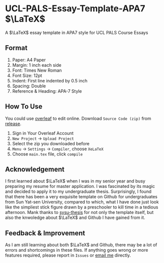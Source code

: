 # UCL-PALS-Essay-Template-APA7 $\LaTeX$

A $\LaTeX$ essay template in APA7 style for UCL PALS Course Essays

## Format

1. Paper: A4 Paper
2. Margin: 1 inch each side
3. Font: Times New Roman
4. Font Size: 12pt
5. Indent: First line indented by 0.5 inch
6. Spacing: Double
7. Reference & Heading: APA-7 Style

## How To Use

You could use [overleaf](https://www.overleaf.com/) to edit online. Download `Source Code (zip)` from [release](https://github.com/Rui-Alexander-Sun/UCL-PALS-Essay-Template-APA7/releases).

1. Sign in Your Overleaf Account
2. `New Project` → `Upload Project`
3. Select the zip you downloaded before
4. `Menu` → `Settings` → `Compiler`, choose `XeLaTeX`
5. Choose `main.tex` file, click `compile`

## Acknowledgement

I first learned about $\LaTeX$ when I was in my senior year and busy preparing my resume for master application. I was fascinated by its magic and decided to apply it to my undergraduate thesis. Surprisingly, I found that there has been a very exquisite template on Github for undergraduates from Sun Yat-sen University, compared to which, what I have done just look like the simpliest stick figure drawn by a preschooler to kill time in a tedious afternoon. Mank thanks to [sysu-thesis](https://github.com/SYSU-SCC/sysu-thesis) for not only the template itself, but also the knwoledge about $\LaTeX$ and Github I have gained from it.

## Feedback & Improvement

As I am still learning about both $\LaTeX$ and Github, there may be a lot of errors and shortcomings in these files. If anything goes wrong or more features required, please report in `Issues` or [email me](mailto:r.sun.22@ucl.ac.uk) directly.
